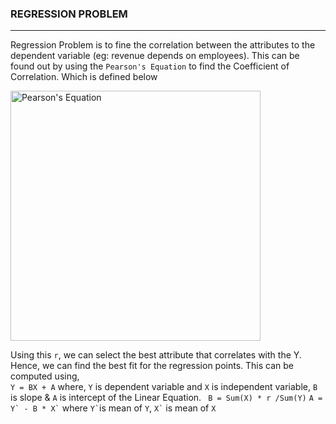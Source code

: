 ### REGRESSION PROBLEM
---
Regression Problem is to fine the correlation between the attributes to the dependent variable (eg: revenue depends on employees). This can be found out by using the ```Pearson's Equation``` to find the Coefficient of Correlation. Which is defined below

<img src="https://a8h2w5y7.rocketcdn.me/wp-content/uploads/2012/10/pearson.gif" alt="Pearson's Equation" width="400px"/>

Using this ```r```, we can select the best attribute that correlates with the Y. Hence, we can find the best fit for the regression points. This can be computed using, <br>
``` Y = BX + A ``` where, ```Y``` is dependent variable and ```X``` is independent variable, ```B``` is slope & ```A``` is intercept of the Linear Equation.
```  B = Sum(X) * r /Sum(Y) ``` 
``` A = Y` - B * X` ``` where ``` Y` ```is mean of ```Y```, ``` X` ``` is mean of ```X```